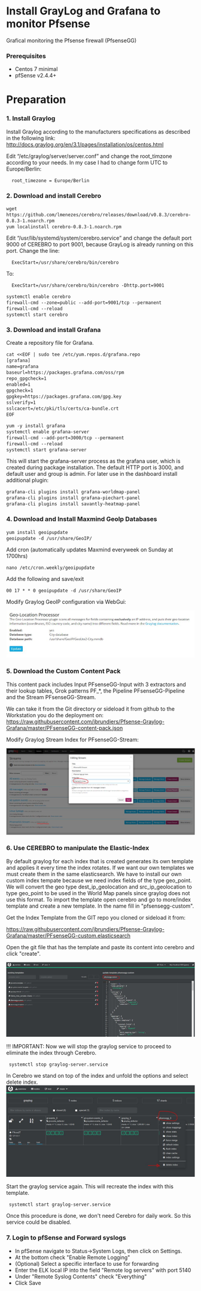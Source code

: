 # Install GrayLog and Grafana to monitor Pfsense
Grafical monitoring the Pfsense firewall (PfsenseGG)

### Prerequisites
- Centos 7 minimal 
- pfSense v2.4.4+ 


# Preparation

### 1. Install Graylog
Install Graylog according to the manufacturers specifications as described in the following link:
http://docs.graylog.org/en/3.1/pages/installation/os/centos.html

Edit “/etc/graylog/server/server.conf”  and change the root_timzone according to your needs. In my case I had to change 
form UTC to Europe/Berlin:
```
  root_timezone = Europe/Berlin 
```

### 2. Download and install Cerebro
```
wget https://github.com/lmenezes/cerebro/releases/download/v0.8.3/cerebro-0.8.3-1.noarch.rpm
yum localinstall cerebro-0.8.3-1.noarch.rpm
```
Edit “/usr/lib/systemd/system/cerebro.service”  and change the default port 9000 of CEREBRO to port 9001, 
because GrayLog is already running on this port.
Change the line:
```
  ExecStart=/usr/share/cerebro/bin/cerebro 
```
To:
```
  ExecStart=/usr/share/cerebro/bin/cerebro -Dhttp.port=9001
```
```
systemctl enable cerebro
firewall-cmd --zone=public --add-port=9001/tcp --permanent
firewall-cmd --reload
systemctl start cerebro
```
### 3. Download and install Grafana
Create a repository file for Grafana.
```
cat <<EOF | sudo tee /etc/yum.repos.d/grafana.repo
[grafana]
name=grafana
baseurl=https://packages.grafana.com/oss/rpm
repo_gpgcheck=1
enabled=1
gpgcheck=1
gpgkey=https://packages.grafana.com/gpg.key
sslverify=1
sslcacert=/etc/pki/tls/certs/ca-bundle.crt
EOF
```
```
yum -y install grafana
systemctl enable grafana-server
firewall-cmd --add-port=3000/tcp --permanent
firewall-cmd --reload
systemctl start grafana-server
```
This will start the grafana-server process as the grafana user, which is created during package installation. 
The default HTTP port is 3000, and default user and group is admin.
For later use in the dashboard install additional plugin:
```
grafana-cli plugins install grafana-worldmap-panel
grafana-cli plugins install grafana-piechart-panel
grafana-cli plugins install savantly-heatmap-panel
```
### 4. Download and Install Maxmind GeoIp Databases

```
yum install geoipupdate
geoipupdate -d /usr/share/GeoIP/
```
Add cron (automatically updates Maxmind everyweek on Sunday at 1700hrs)
```
nano /etc/cron.weekly/geoipupdate
```
Add the following and save/exit
```
00 17 * * 0 geoipupdate -d /usr/share/GeoIP
```
Modify Graylog GeoIP configuration via WebGui:

![GeoIpConf](https://github.com/jbrundiers/Pfsense-Graylog-Grafana/blob/master/Pictures/GraylogGeoIPConf.JPG)


### 5. Download the Custom Content Pack
This content pack includes Input PFsenseGG-Input with 3 extractors and their lookup tables, Grok patterns PF_*, the Pipeline PFsenseGG-Pipeline and the Stream PFsenseGG-Stream.

We can take it from the Git directory or sideload it from github to the Workstation you do the deployment on:
https://raw.githubusercontent.com/jbrundiers/Pfsense-Graylog-Grafana/master/PFsenseGG-content-pack.json

Modify Graylog Stream Index for PFsenseGG-Stream: 

![StreamConf](https://github.com/jbrundiers/Pfsense-Graylog-Grafana/blob/master/Pictures/GraylogStreamSettings.JPG)


### 6. Use CEREBRO to manipulate the Elastic-Index
By default graylog for each index that is created generates its own template and applies it every time the index rotates. If we want our own templates we must create them in the same elasticsearch. 
We have to install our own custom index tempate because we need index fields of the type geo_point. We will convert the geo type dest_ip_geolocation and src_ip_geolocation to type geo_point to be used in the World Map panels since graylog does not use this format.
To import the template open cerebro and go to more/index template and create a new template. In the name fill in "pfsensegg-custom".

Get the Index Template from the GIT repo you cloned or sideload it from:

https://raw.githubusercontent.com/jbrundiers/Pfsense-Graylog-Grafana/master/PFsenseGG-custom.elasticsearch

Open the git file that has the template and paste its content into cerebro and click "create".

![IndexConf](https://github.com/jbrundiers/Pfsense-Graylog-Grafana/blob/master/Pictures/CerebroIndexTemplate.JPG)


!!! IMPORTANT: Now we will stop the graylog service to proceed to eliminate the index through Cerebro.
```
 systemctl stop graylog-server.service
```

In Cerebro we stand on top of the index and unfold the options and select delete index.
![IndexDel](https://github.com/jbrundiers/Pfsense-Graylog-Grafana/blob/master/Pictures/CerebroIndexDelete.JPG)

Start the graylog service again. This will recreate the index with this template.

```
 systemctl start graylog-server.service
```
Once this procedure is done, we don't need Cerebro for daily work. So this service could be disabled.

### 7. Login to pfSense and Forward syslogs
- In pfSense navigate to Status->System Logs, then click on Settings.
- At the bottom check "Enable Remote Logging"
- (Optional) Select a specific interface to use for forwarding
- Enter the ELK local IP into the field "Remote log servers" with port 5140
- Under "Remote Syslog Contents" check "Everything"
- Click Save



